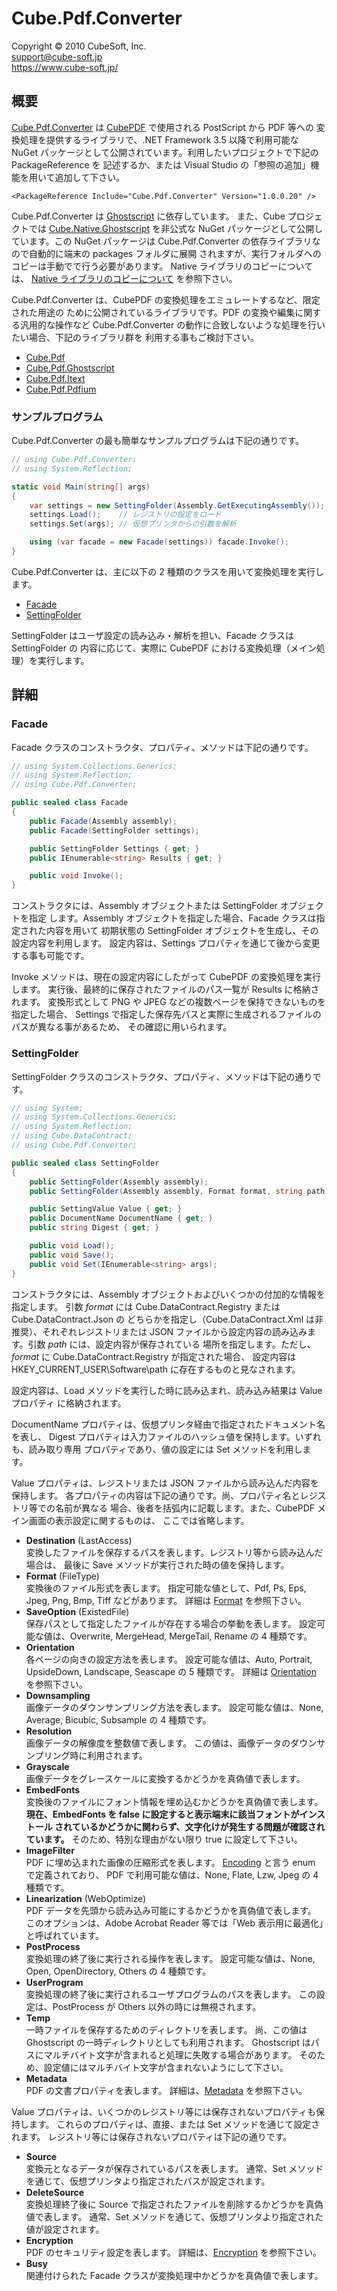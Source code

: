 Cube.Pdf.Converter
====

Copyright © 2010 CubeSoft, Inc.  
support@cube-soft.jp  
https://www.cube-soft.jp/

## 概要

[Cube.Pdf.Converter](https://www.nuget.org/packages/Cube.Pdf.Converter/) は
[CubePDF](https://www.cube-soft.jp/cubepdf/) で使用される PostScript から PDF 等への
変換処理を提供するライブラリで、.NET Framework 3.5 以降で利用可能な NuGet
パッケージとして公開されています。利用したいプロジェクトで下記の PackageReference を
記述するか、または Visual Studio の「参照の追加」機能を用いて追加して下さい。

```
<PackageReference Include="Cube.Pdf.Converter" Version="1.0.0.20" />
```

Cube.Pdf.Converter は [Ghostscript](https://www.ghostscript.com/) に依存しています。
また、Cube プロジェクトでは
[Cube.Native.Ghostscript](https://www.nuget.org/packages/Cube.Native.Ghostscript)
を非公式な NuGet パッケージとして公開しています。この NuGet パッケージは
Cube.Pdf.Converter の依存ライブラリなので自動的に端末の packages フォルダに展開
されますが、実行フォルダへのコピーは手動でで行う必要があります。
Native ライブラリのコピーについては、
[Native ライブラリのコピーについて](https://github.com/cube-soft/Cube.Vp.Docs/blob/master/Documents/Cube.Pdf.Native.ja.md)
を参照下さい。

Cube.Pdf.Converter は、CubePDF の変換処理をエミュレートするなど、限定された用途の
ために公開されているライブラリです。PDF の変換や編集に関する汎用的な操作など
Cube.Pdf.Converter の動作に合致しないような処理を行いたい場合、下記のライブラリ群を
利用する事もご検討下さい。

* [Cube.Pdf](https://www.nuget.org/packages/Cube.Pdf/)
* [Cube.Pdf.Ghostscript](https://www.nuget.org/packages/Cube.Pdf.Ghostscript/)
* [Cube.Pdf.Itext](https://www.nuget.org/packages/Cube.Pdf.Itext/)
* [Cube.Pdf.Pdfium](https://www.nuget.org/packages/Cube.Pdf.Pdfium/)

### サンプルプログラム

Cube.Pdf.Converter の最も簡単なサンプルプログラムは下記の通りです。

```cs
// using Cube.Pdf.Converter;
// using System.Reflection;

static void Main(string[] args)
{
    var settings = new SettingFolder(Assembly.GetExecutingAssembly());
    settings.Load();    // レジストリの設定をロード
    settings.Set(args); // 仮想プリンタからの引数を解析

    using (var facade = new Facade(settings)) facade.Invoke();
}
```

Cube.Pdf.Converter は、主に以下の 2 種類のクラスを用いて変換処理を実行します。

* [Facade](https://github.com/cube-soft/Cube.Pdf/blob/master/Applications/Converter/Core/Sources/Facade.cs)
* [SettingFolder](https://github.com/cube-soft/Cube.Pdf/blob/master/Applications/Converter/Core/Sources/SettingFolder.cs)

SettingFolder はユーザ設定の読み込み・解析を担い、Facade クラスは SettingFolder の
内容に応じて、実際に CubePDF における変換処理（メイン処理）を実行します。

## 詳細

### Facade

Facade クラスのコンストラクタ、プロパティ、メソッドは下記の通りです。

```cs
// using System.Collections.Generics;
// using System.Reflection;
// using Cube.Pdf.Converter;

public sealed class Facade
{
    public Facade(Assembly assembly);
    public Facade(SettingFolder settings);

    public SettingFolder Settings { get; }
    public IEnumerable<string> Results { get; }

    public void Invoke();
}
```

コンストラクタには、Assembly オブジェクトまたは SettingFolder オブジェクトを指定
します。Assembly オブジェクトを指定した場合、Facade クラスは指定された内容を用いて
初期状態の SettingFolder オブジェクトを生成し、その設定内容を利用します。
設定内容は、Settings プロパティを通じて後から変更する事も可能です。

Invoke メソッドは、現在の設定内容にしたがって CubePDF の変換処理を実行します。
実行後、最終的に保存されたファイルのパス一覧が Results に格納されます。
変換形式として PNG や JPEG などの複数ページを保持できないものを指定した場合、
Settings で指定した保存先パスと実際に生成されるファイルのパスが異なる事があるため、
その確認に用いられます。

### SettingFolder

SettingFolder クラスのコンストラクタ、プロパティ、メソッドは下記の通りです。

```cs
// using System;
// using System.Collections.Generics;
// using System.Reflection;
// using Cube.DataContract;
// using Cube.Pdf.Converter;

public sealed class SettingFolder
{
    public SettingFolder(Assembly assembly);
    public SettingFolder(Assembly assembly, Format format, string path);

    public SettingValue Value { get; }
    public DocumentName DocumentName { get; }
    public string Digest { get; }

    public void Load();
    public void Save();
    public void Set(IEnumerable<string> args);
}
```

コンストラクタには、Assembly オブジェクトおよびいくつかの付加的な情報を指定します。
引数 *format* には Cube.DataContract.Registry または Cube.DataContract.Json の
どちらかを指定し（Cube.DataContract.Xml は非推奨）、それぞれレジストリまたは JSON
ファイルから設定内容の読み込みます。引数 *path* には、設定内容が保存されている
場所を指定します。ただし、*format* に Cube.DataContract.Registry が指定された場合、
設定内容は HKEY_CURRENT_USER\Software\path に存在するものと見なされます。

設定内容は、Load メソッドを実行した時に読み込まれ、読み込み結果は Value プロパティ
に格納されます。

DocumentName プロパティは、仮想プリンタ経由で指定されたドキュメント名を表し、
Digest プロパティは入力ファイルのハッシュ値を保持します。いずれも、読み取り専用
プロパティであり、値の設定には Set メソッドを利用します。

Value プロパティは、レジストリまたは JSON ファイルから読み込んだ内容を保持します。
各プロパティの内容は下記の通りです。尚、プロパティ名とレジストリ等での名前が異なる
場合、後者を括弧内に記載します。また、CubePDF メイン画面の表示設定に関するものは、
ここでは省略します。

* **Destination** (LastAccess)  
  変換したファイルを保存するパスを表します。レジストリ等から読み込んだ場合は、
  最後に Save メソッドが実行された時の値を保持します。
* **Format** (FileType)  
  変換後のファイル形式を表します。
  指定可能な値として、Pdf, Ps, Eps, Jpeg, Png, Bmp, Tiff などがあります。
  詳細は [Format](https://github.com/cube-soft/Cube.Pdf/blob/master/Libraries/Ghostscript/Sources/Parameters/Format.cs) を参照下さい。
* **SaveOption** (ExistedFile)  
  保存パスとして指定したファイルが存在する場合の挙動を表します。
  設定可能な値は、Overwrite, MergeHead, MergeTail, Rename の 4 種類です。
* **Orientation**  
  各ページの向きの設定方法を表します。
  設定可能な値は、Auto, Portrait, UpsideDown, Landscape, Seascape の 5 種類です。
  詳細は [Orientation](https://github.com/cube-soft/Cube.Pdf/blob/master/Libraries/Ghostscript/Sources/Parameters/Orientation.cs) を参照下さい。
* **Downsampling**  
  画像データのダウンサンプリング方法を表します。
  設定可能な値は、None, Average, Bicubic, Subsample の 4 種類です。
* **Resolution**  
  画像データの解像度を整数値で表します。
  この値は、画像データのダウンサンプリング時に利用されます。
* **Grayscale**  
  画像データをグレースケールに変換するかどうかを真偽値で表します。
* **EmbedFonts**  
  変換後のファイルにフォント情報を埋め込むかどうかを真偽値で表します。
  **現在、EmbedFonts を false に設定すると表示端末に該当フォントがインストール
  されているかどうかに関わらず、文字化けが発生する問題が確認されています。**
  そのため、特別な理由がない限り true に設定して下さい。
* **ImageFilter**  
  PDF に埋め込まれた画像の圧縮形式を表します。
  [Encoding](https://github.com/cube-soft/Cube.Pdf/blob/master/Libraries/Ghostscript/Sources/Parameters/Encoding.cs) と言う enum で定義されており、
  PDF で利用可能な値は、None, Flate, Lzw, Jpeg の 4 種類です。
* **Linearization** (WebOptimize)  
  PDF データを先頭から読み込み可能にするかどうかを真偽値で表します。
  このオプションは、Adobe Acrobat Reader 等では「Web 表示用に最適化」と呼ばれています。
* **PostProcess**  
  変換処理の終了後に実行される操作を表します。
  設定可能な値は、None, Open, OpenDirectory, Others の 4 種類です。
* **UserProgram**  
  変換処理の終了後に実行されるユーザプログラムのパスを表します。
  この設定は、PostProcess が Others 以外の時には無視されます。
* **Temp**  
  一時ファイルを保存するためのディレクトリを表します。
  尚、この値は Ghostscript の一時ディレクトリとしても利用されます。
  Ghostscript はパスにマルチバイト文字が含まれると処理に失敗する場合があります。
  そのため、設定値にはマルチバイト文字が含まれないようにして下さい。
* **Metadata**  
  PDF の文書プロパティを表します。
  詳細は、[Metadata](https://github.com/cube-soft/Cube.Pdf/blob/master/Libraries/Core/Sources/Metadata.cs) を参照下さい。

Value プロパティは、いくつかのレジストリ等には保存されないプロパティも保持します。
これらのプロパティは、直接、または Set メソッドを通じて設定されます。
レジストリ等には保存されないプロパティは下記の通りです。

* **Source**  
  変換元となるデータが保存されているパスを表します。
  通常、Set メソッドを通じて、仮想プリンタより指定されたパスが設定されます。
* **DeleteSource**  
  変換処理終了後に Source で指定されたファイルを削除するかどうかを真偽値で表します。
  通常、Set メソッドを通じて、仮想プリンタより指定された値が設定されます。
* **Encryption**  
  PDF のセキュリティ設定を表します。
  詳細は、[Encryption](https://github.com/cube-soft/Cube.Pdf/blob/master/Libraries/Core/Sources/Encryption.cs) を参照下さい。
* **Busy**  
  関連付けられた Facade クラスが変換処理中かどうかを真偽値で表します。
